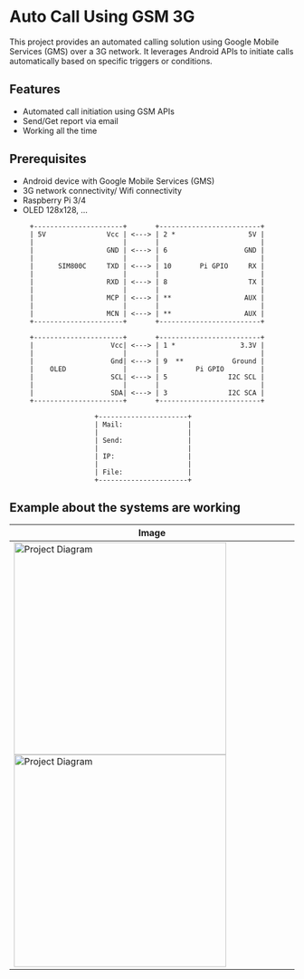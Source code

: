 # Auto Call Using GSM 3G

This project provides an automated calling solution using Google Mobile Services (GMS) over a 3G network. It leverages Android APIs to initiate calls automatically based on specific triggers or conditions.

## Features

- Automated call initiation using GSM APIs
- Send/Get report via email
- Working all the time

## Prerequisites

- Android device with Google Mobile Services (GMS)
- 3G network connectivity/ Wifi connectivity
- Raspberry Pi 3/4
- OLED 128x128, ...
  
```
     +----------------------+       +-------------------------+
     | 5V               Vcc | <---> | 2 *                  5V |
     |                      |       |                         |
     |                  GND | <---> | 6                   GND |
     |                      |       |                         |
     |      SIM800C     TXD | <---> | 10       Pi GPIO     RX |
     |                      |       |                         |
     |                  RXD | <---> | 8                    TX |
     |                      |       |                         |
     |                  MCP | <---> | **                  AUX |
     |                      |       |                         |
     |                  MCN | <---> | **                  AUX |
     +----------------------+       +-------------------------+

     +----------------------+       +-------------------------+
     |                   Vcc| <---> | 1 *                3.3V |
     |                      |       |                         |
     |                   Gnd| <---> | 9  **            Ground |
     |    OLED              |       |         Pi GPIO         |
     |                   SCL| <---> | 5               I2C SCL |
     |                      |       |                         |
     |                   SDA| <---> | 3               I2C SCA |
     +----------------------+       +-------------------------+

                     +----------------------+
                     | Mail:                |
                     |                      |
                     | Send:                |
                     |                      |
                     | IP:                  |
                     |                      |
                     | File:                |
                     +----------------------+

```

## Example about the systems are working

| **Image**              |
|----------------------|
| <img src="https://github.com/user-attachments/assets/819c8cf9-3464-48fa-b9f3-1d3766b49348" alt="Project Diagram" width="375"/>      <img src="https://github.com/user-attachments/assets/4a306b1a-805f-4d3c-b37a-b72f926693f5" alt="Project Diagram" width="375"/>|

